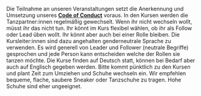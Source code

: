 Die Teilnahme an unseren Veranstaltungen setzt die Anerkennung und Umsetzung unseres **[Code of Conduct](../Code_of_Conduct_-_Kurse.pdf)** voraus.
In den Kursen werden die Tanzpartner:innen regelmäßig gewechselt. Wenn ihr nicht wechseln wollt, müsst ihr das nicht tun.
Ihr könnt im Kurs flexibel wählen, ob ihr als Follow oder Lead üben wollt. Ihr könnt aber auch bei einer Rolle bleiben.
Die Kursleiter:innen sind dazu angehalten genderneutrale Sprache zu verwenden. Es wird generell von Leader und Follower (neutrale Begriffe) gesprochen und jede Person kann entscheiden welche der Rollen sie tanzen möchte.
Die Kurse finden auf Deutsch statt, können bei Bedarf aber auch auf Englisch gegeben werden.
Bitte kommt pünktlich zu den Kursen und plant Zeit zum Umziehen und Schuhe wechseln ein.
Wir empfehlen bequeme, flache, saubere Sneaker oder Tanzschuhe zu tragen. Hohe Schuhe sind eher ungeeignet.